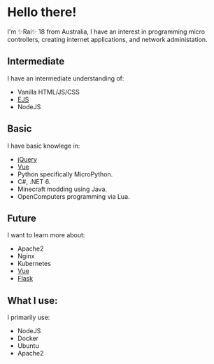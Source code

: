 # Hello there!

I'm ✨Rai✨ 18 from Australia, I have an interest in programming micro controllers, creating internet applications, and network administation.

## Intermediate

I have an intermediate understanding of:
- Vanilla HTML/JS/CSS
- [EJS](https://ejs.co/)
- NodeJS


## Basic

I have basic knowlege in:
- [jQuery](https://jquery.com/)
- [Vue](https://vuejs.org/)
- Python specifically MicroPython.
- C#, .NET 6.
- Minecraft modding using Java.
- OpenComputers programming via Lua.

## Future

I want to learn more about: 
- Apache2
- Nginx
- Kubernetes
- [Vue](https://vuejs.org/)
- [Flask](https://flask.palletsprojects.com/)

## What I use:

I primarily use:
- NodeJS
- Docker
- Ubuntu
- Apache2

